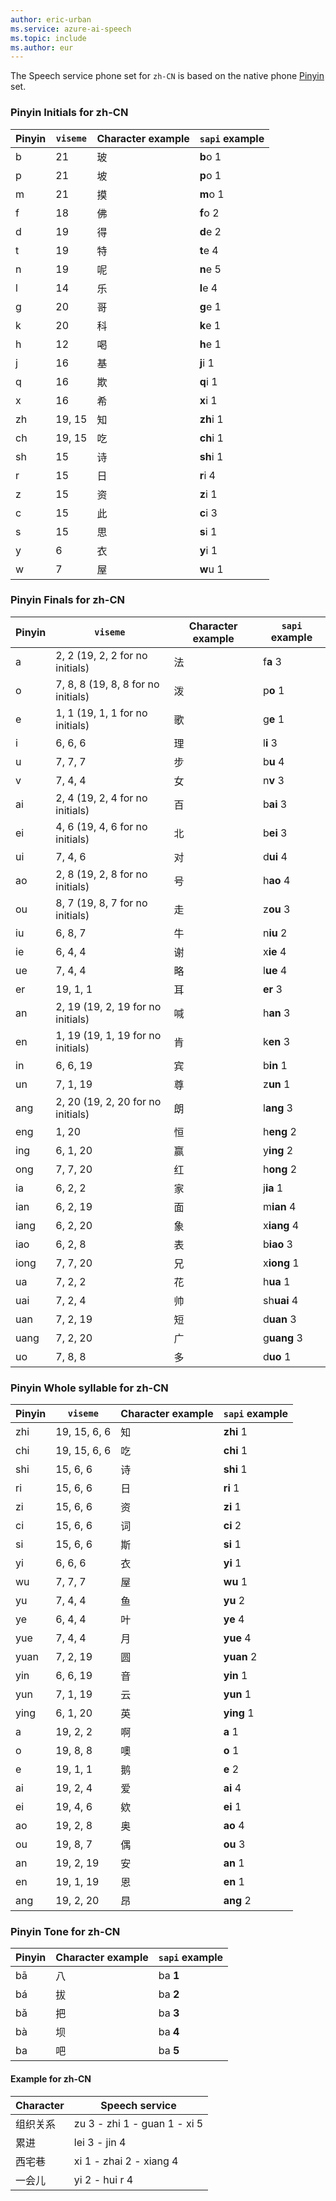 ```yaml
---
author: eric-urban
ms.service: azure-ai-speech
ms.topic: include
ms.author: eur
---
```


The Speech service phone set for `zh-CN` is based on the native phone <a href="https://en.wikipedia.org/wiki/Pinyin" target="_blank">Pinyin </a> set.

### Pinyin Initials for zh-CN

| Pinyin | `viseme`| Character example | `sapi` example |
|--------|-------------------|----------------|----------------|
| b      | 21 |玻                | **b**o 1       |
| p      | 21 | 坡                | **p**o 1       |
| m      | 21 | 摸                | **m**o 1       |
| f     | 18 | 佛                | **f**o 2       |
| d     | 19 | 得                | **d**e 2       |
| t    |  19  | 特                | **t**e 4       |
| n    | 19  | 呢                | **n**e 5       |
| l     | 14 | 乐                | **l**e 4       |
| g    |  20  | 哥                | **g**e 1       |
| k     | 20  | 科                | **k**e 1       |
| h    |  12    | 喝                | **h**e 1       |
| j    |  16 | 基                | **j**i 1       |
| q     | 16   | 欺                | **q**i 1       |
| x    |  16   | 希                | **x**i 1       |
| zh   |  19, 15   | 知                | **zh**i 1      |
| ch    | 19, 15 | 吃                | **ch**i 1      |
| sh   |  15   | 诗                | **sh**i 1      |
| r    |   15 | 日                | **r**i 4       |
| z    |  15 | 资                | **z**i 1       |
| c     |  15  | 此                | **c**i 3       |
| s    | 15  | 思                | **s**i 1       |
| y    |  6    | 衣                | **y**i 1       |
| w    | 7  | 屋                | **w**u 1       |

### Pinyin Finals for zh-CN

| Pinyin | `viseme`| Character example | `sapi` example |
|--------|--------|-------------------|----------------|
| a      |  2, 2    (19, 2, 2 for no initials)  | 法                | f**a** 3       |
| o      | 7, 8, 8  (19, 8, 8 for no initials) | 泼                | p**o** 1       |
| e      | 1, 1    (19, 1, 1 for no initials) | 歌                | g**e** 1       |
| i      | 6, 6, 6 | 理                | l**i** 3       |
| u      | 7, 7, 7 | 步                | b**u** 4       |
| v      | 7, 4, 4  | 女                | n**v** 3       |
| ai     |   2, 4    (19, 2, 4 for no initials) | 百                | b**ai** 3      |
| ei     | 4, 6    (19, 4, 6 for no initials) | 北                | b**ei** 3      |
| ui     | 7, 4, 6 | 对                | d**ui** 4      |
| ao     | 2, 8    (19, 2, 8 for no initials) | 号                | h**ao** 4      |
| ou     | 8, 7    (19, 8, 7 for no initials) | 走                | z**ou** 3      |
| iu     | 6, 8, 7 | 牛                | n**iu** 2      |
| ie     | 6, 4, 4  | 谢                | x**ie** 4      |
| ue     | 7, 4, 4  | 略                | l**ue** 4      |
| er     | 19, 1, 1  | 耳                | **er** 3       |
| an     | 2, 19   (19, 2, 19 for no initials) | 喊                | h**an** 3      |
| en     | 1, 19   (19, 1, 19 for no initials) | 肯                | k**en** 3      |
| in     | 6, 6, 19  | 宾                | b**in** 1      |
| un     | 7, 1, 19  | 尊                | z**un** 1      |
| ang    |  2, 20   (19, 2, 20 for no initials) | 朗                | l**ang** 3     |
| eng    | 1, 20  | 恒                | h**eng** 2     |
| ing    | 6, 1, 20 | 赢                | y**ing** 2     |
| ong    | 7, 7, 20  | 红                | h**ong** 2     |
| ia     | 6, 2, 2 | 家                | j**ia** 1      |
| ian    | 6, 2, 19 | 面                | m**ian** 4     |
| iang   |  6, 2, 20 | 象                | x**iang** 4    |
| iao    | 6, 2, 8 | 表                | b**iao** 3     |
| iong   | 7, 7, 20 | 兄                | x**iong** 1    |
| ua     | 7, 2, 2 | 花                | h**ua** 1      |
| uai    | 7, 2, 4   | 帅                | sh**uai** 4    |
| uan    | 7, 2, 19 | 短                | d**uan** 3     |
| uang   | 7, 2, 20  | 广                | g**uang** 3    |
| uo     | 7, 8, 8 | 多                | d**uo** 1      |

### Pinyin Whole syllable for zh-CN

| Pinyin | `viseme`| Character example | `sapi` example |
|--------|--------|-------------------|----------------|
| zhi    | 19, 15, 6, 6 | 知                | **zhi** 1      |
| chi     | 19, 15, 6, 6 | 吃                | **chi** 1      |
| shi     | 15, 6, 6 | 诗                | **shi** 1      |
| ri      | 15, 6, 6  | 日                | **ri** 1       |
| zi      | 15, 6, 6  | 资                | **zi** 1       |
| ci     | 15, 6, 6 | 词                | **ci** 2       |
| si      | 15, 6, 6   | 斯                | **si** 1       |
| yi     | 6, 6, 6 | 衣                | **yi** 1       |
| wu      |  7, 7, 7  | 屋                | **wu** 1       |
| yu      | 7, 4, 4   | 鱼                | **yu** 2       |
| ye      | 6, 4, 4   | 叶                | **ye** 4       |
| yue     | 7, 4, 4   | 月                | **yue** 4      |
| yuan    |  7, 2, 19 | 圆                | **yuan** 2     |
| yin     |6, 6, 19  | 音                | **yin** 1      |
| yun     | 7, 1, 19 | 云                | **yun** 1      |
| ying    | 6, 1, 20 | 英                | **ying** 1     |
| a       | 19, 2, 2   | 啊                | **a** 1        |
| o       | 19, 8, 8    | 噢                | **o** 1        |
| e       | 19, 1, 1  | 鹅                | **e** 2        |
| ai      | 19, 2, 4  | 爱                | **ai** 4       |
| ei      | 19, 4, 6  | 欸                | **ei** 1       |
| ao     | 19, 2, 8  | 奥                | **ao** 4       |
| ou     | 19, 8, 7 | 偶                | **ou** 3       |
| an     | 19, 2, 19 | 安                | **an** 1       |
| en     | 19, 1, 19  | 恩                | **en** 1       |
| ang    |19, 2, 20  | 昂                | **ang** 2      |

### Pinyin Tone for zh-CN

| Pinyin | Character example | `sapi` example |
|--------|-------------------|----------------|
| bā     | 八                | ba **1**       |
| bá     | 拔                | ba **2**       |
| bǎ     | 把                | ba **3**       |
| bà     | 坝                | ba **4**       |
| ba     | 吧                | ba **5**       |

#### Example for zh-CN

| Character | Speech service                |
|-----------|-------------------------------|
| 组织关系   | zu 3 - zhi 1 - guan 1 - xi 5  |
| 累进       | lei 3 - jin 4                |
| 西宅巷     | xi 1 - zhai 2 - xiang 4      |
| 一会儿     | yi 2 - hui r 4               |
